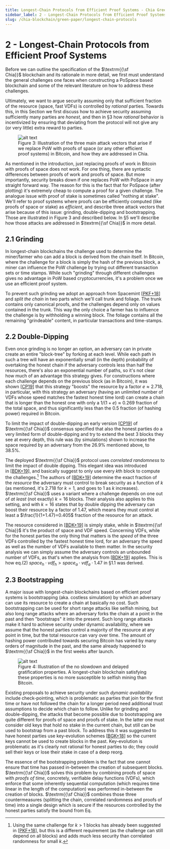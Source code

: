 ```yaml
---
title: Longest-Chain Protocols from Efficient Proof Systems - Chia Green Paper
sidebar_label: 2 - Longest-Chain Protocols from Efficient Proof Systems
slug: /chia-blockchain/green-paper/longest-chain-protocols
---
```


# 2 - Longest-Chain Protocols from Efficient Proof Systems

Before we can outline the specification of the $\textrm{{\sf Chia}}$ blockchain and its rationale in more detail, we first must understand the general challenges one faces when constructing a PoSpace based blockchain and some of the relevant literature on how to address these challenges.

Ultimately, we want to argue security assuming only that sufficient fraction of the resource (space, fast VDFs) is controlled by _rational_ parties. Towards this, in this Section we first discuss how to achieve security assuming sufficiently many parties are _honest_, and then in §3 how _rational_ behavior is incentivized by ensuring that deviating from the protocol will not give any (or very little) extra reward to parties.

<figure>
	<img src="/img/green-paper/3Issues.png" alt="alt text" /><figcaption>Figure 3: Illustration of the three main attack vectors that arise if we replace PoW with proofs of space (or any other efficient proof systems) in Bitcoin, and how they are addressed in Chia.</figcaption>
</figure>

As mentioned in the introduction, just replacing proofs of work in Bitcoin with proofs of space does not work. For one thing, there are syntactic differences between proofs of work and proofs of space. But more importantly, security breaks down if one replaces PoW with PoSpace in any straight forward way. The reason for this is the fact that for PoSpace (after plotting) it's extremely cheap to compute a proof for a given challenge. The analogue issue with proof of stake is sometimes called "nothing at stake". We'll refer to proof systems where proofs can be efficiently computed (like proofs of space or stake) as _efficient_, and describe three attack vectors that arise because of this issue: grinding, double-dipping and bootstrapping. Those are illustrated in Figure 3 and described below. In §5 we'll describe how those attacks are addressed in $\textrm{{\sf Chia}}$ in more detail.

## 2.1 Grinding

In longest-chain blockchains the challenge used to determine the miner/farmer who can add a block is derived from the chain itself. In Bitcoin, where the challenge for a block is simply the hash of the previous block, a miner can influence the PoW challenge by trying out different transaction sets or time stamps. While such "grinding" through different challenges gives no advantage in PoW based cryptocurrencies, it's a problem once we use an efficient proof system.

To prevent such grinding we adopt an approach from Spacemint [<a href="/chia-blockchain/green-paper/green-paper-references/#PKF18">PKF+18</a>] and _split the chain_ in two parts which we'll call trunk and foliage. The trunk contains only canonical proofs, and the challenges depend only on values contained in the trunk. This way the only choice a farmer has to influence the challenge is by withholding a winning block. The foliage contains all the remaining "grindeable" content, in particular transactions and time-stamps.

## 2.2 Double-Dipping

Even once grinding is no longer an option, an adversary can in private create an entire "block-tree" by forking at each level. While each path in such a tree will have an exponentially small (in the depth) probability of overtaking the honest chain if the adversary controls less than half the resources, there's also an exponential number of paths, so it's not clear how much of an advantage this strategy gives. For constructions where each challenge depends on the previous block (as in Bitcoin), it was shown [<a href="/chia-blockchain/green-paper/green-paper-references/#CP19">CP19</a>] that this strategy "boosts" the resource by a factor $e\approx 2.718$, in particular, with this strategy an adversary (having an unlimited number of VDFs whose speed matches the fastest honest time lord) can create a chain that is longer than the honest one with only a $1/(1+e)\approx 0.269$ fraction of the total space, and thus significantly less than the $0.5$ fraction (of hashing power) required in Bitcoin.

To limit the impact of double-dipping an early version [<a href="/chia-blockchain/green-paper/green-paper-references/#CP19">CP19</a>] of $\textrm{{\sf Chia}}$ consensus specified that also the honest parties do a very limited form of double-dipping and try to extend the best $3$ blocks they see at every depth, this rule was (by simulations) shown to increase the space required by an adversary from the $26.9\%$ mentioned above, to $38.5\%$.

The deployed $\textrm{{\sf Chia}}$ protocol uses _correlated randomness_ to limit the impact of double dipping. This elegant idea was introduced in \[<a href="/chia-blockchain/green-paper/green-paper-references/#BDK19">BDK+19</a>], and basically suggest to only use every $k$th block to compute the challenges.[^1] The authors of \[<a href="/chia-blockchain/green-paper/green-paper-references/#BDK19">BDK+19</a>] determine the exact fraction of the _resource_ the adversary must control to break security as a function of $k$ (as mentioned, it's $2.718$ for $k=1$, and goes to $1$ as $k$ increases). $\textrm{{\sf Chia}}$ uses a variant where a challenge depends on one out of _at least_ (not exactly) $k=16$ blocks. Their analysis also applies to this setting, and with $k=16$ states that by double dipping the adversary can boost their resource by a factor of $1.47$, which means they must control at least a $\frac{1}{1+1.47}=0.405$ fraction of the resource for an attack.

The resource considered in [<a href="/chia-blockchain/green-paper/green-paper-references/#BDK19">BDK+19</a>] is simply stake, while in $\textrm{{\sf Chia}}$ it's the product of space and VDF speed. Concerning VDFs, while for the honest parties the only thing that matters is the _speed_ of the three VDFs controlled by the fastest honest time lord, for an adversary the speed as well as the number of VDFs available to them matter. In the security analysis we can simply assume the adversary controls an unbounded number of VDFs, as that's when the analysis from [<a href="/chia-blockchain/green-paper/green-paper-references/#BDK19">BDK+19</a>] applies. This is how eq.(2) $space_h\cdot vdf_h > space_a \cdot vdf_a \cdot 1.47$ in §1.1 was derived.

## 2.3 Bootstrapping

A major issue with longest-chain blockchains based on efficient proof systems is bootstrapping (aka. costless simulation) by which an adversary can use its resource to create a chain at basically no cost. Such bootstrapping can be used for short range attacks like selfish mining, but also long range attacks where an adversary forks the chain at a point in the past and then "bootstraps" it into the present. Such long range attacks make it hard to achieve security under dynamic availability, where we assume that the honest parties control a majority of the resource at any point in time, but the total resource can vary over time. The amount of hashing power contributed towards securing Bitcoin has varied by many orders of magnitude in the past, and the same already happened to $\textrm{{\sf Chia}}$ in the first weeks after launch.

<figure>
	<img src="/img/green-paper/delayed-gratification.png" alt="alt text" /><figcaption>Figure 4: Illustration of the no slowdown and delayed gratification properties. A longest-chain blockchain satisfying these properties is no more susceptible to selfish mining than Bitcoin.</figcaption>
</figure>

Existing proposals to achieve security under such _dynamic availability_ include check-pointing, which is problematic as parties that join for the first time or have not followed the chain for a longer period need additional trust assumptions to decide which chain to follow. Unlike for grinding and double-dipping, the attacks that become possible due to bootstrapping are quite different for proofs of space and proofs of stake. In the latter one must consider old keys that hold no stake in the current chain, but still can be used to bootstrap from a past block. To address this it was suggested to have honest parties use key-evolution schemes [<a href="/chia-blockchain/green-paper/green-paper-references/#BGK18">BGK+18</a>] so the current keys cannot be used to create blocks in the past. Key-evolution is problematic as it's clearly not rational for honest parties to do; they could sell their keys or lose their stake in case of a deep reorg.

The essence of the bootstrapping problem is the fact that one cannot ensure that time has passed in-between the creation of subsequent blocks. $\textrm{{\sf Chia}}$ solves this problem by combining proofs of space with _proofs of time_, concretely, verifiable delay functions (VDFs), which enforce that some inherently sequential computation (which requires time linear in the length of the computation) was performed in-between the creation of blocks. $\textrm{{\sf Chia}}$ combines those three countermeasures (splitting the chain, correlated randomness and proofs of time) into a single design which is secure if the resources controlled by the honest parties satisfy the bound from Eq.

[^1]: Using the same challenge for $k>1$ blocks has already been suggested in [<a href="/chia-blockchain/green-paper/green-paper-references/#PKF18">PKF+18</a>], but this is a different requirement (as the challenge can still depend on all blocks) and adds much less security than correlated randomness for small $k$.
